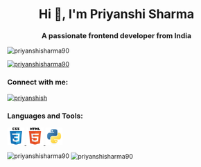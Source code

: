 <h1 align="center">Hi 👋, I'm Priyanshi Sharma</h1>
<h3 align="center">A passionate frontend developer from India</h3>

<p align="left"> <img src="https://komarev.com/ghpvc/?username=priyanshisharma90&label=Profile%20views&color=0e75b6&style=flat" alt="priyanshisharma90" /> </p>

<p align="left"> <a href="https://github.com/ryo-ma/github-profile-trophy"><img src="https://github-profile-trophy.vercel.app/?username=priyanshisharma90" alt="priyanshisharma90" /></a> </p>

<h3 align="left">Connect with me:</h3>
<p align="left">
<a href="https://www.leetcode.com/priyanshish" target="blank"><img align="center" src="https://raw.githubusercontent.com/rahuldkjain/github-profile-readme-generator/master/src/images/icons/Social/leet-code.svg" alt="priyanshish" height="30" width="40" /></a>
</p>

<h3 align="left">Languages and Tools:</h3>
<p align="left"> <a href="https://www.w3schools.com/css/" target="_blank" rel="noreferrer"> <img src="https://raw.githubusercontent.com/devicons/devicon/master/icons/css3/css3-original-wordmark.svg" alt="css3" width="40" height="40"/> </a> <a href="https://www.w3.org/html/" target="_blank" rel="noreferrer"> <img src="https://raw.githubusercontent.com/devicons/devicon/master/icons/html5/html5-original-wordmark.svg" alt="html5" width="40" height="40"/> </a> <a href="https://www.python.org" target="_blank" rel="noreferrer"> <img src="https://raw.githubusercontent.com/devicons/devicon/master/icons/python/python-original.svg" alt="python" width="40" height="40"/> </a> </p>

<p><img align="left" src="https://github-readme-stats.vercel.app/api/top-langs?username=priyanshisharma90&show_icons=true&locale=en&layout=compact" alt="priyanshisharma90" /></p>

<p>&nbsp;<img align="center" src="https://github-readme-stats.vercel.app/api?username=priyanshisharma90&show_icons=true&locale=en" alt="priyanshisharma90" /></p>
